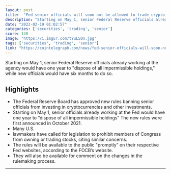 ```yaml
---
layout: post
title:  "Fed senior officials will soon not be allowed to trade crypto, stocks and bonds Is this a good call?"
description: "Starting on May 1, senior Federal Reserve officials already working at the agency would have one year to \"dispose of all impermissible holdings,\" while new officials would have six months to do so."
date: "2022-02-19 01:02:57"
categories: ['securities', 'trading', 'senior']
score: 148
image: "https://i.imgur.com/tYuL5Qn.jpg"
tags: ['securities', 'trading', 'senior']
link: "https://cointelegraph.com/news/fed-senior-officials-will-soon-not-be-allowed-to-trade-crypto-stocks-and-bonds"
---
```


Starting on May 1, senior Federal Reserve officials already working at the agency would have one year to \"dispose of all impermissible holdings,\" while new officials would have six months to do so.

## Highlights

- The Federal Reserve Board has approved new rules banning senior officials from investing in cryptocurrencies and other investments.
- Starting on May 1, senior officials already working at the Fed would have one year to “dispose of all impermissible holdings” The new rules were first announced in October 2021.
- Many U.S.
- lawmakers have called for legislation to prohibit members of Congress from owning or trading stocks, citing similar concerns.
- The rules will be available to the public "promptly” on their respective Fed websites, according to the FOCB’s website.
- They will also be available for comment on the changes in the rulemaking process.

---
